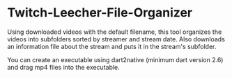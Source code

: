 # Twitch-Leecher-File-Organizer
Using downloaded videos with the default filename, this tool organizes the videos into subfolders sorted by streamer and stream date. Also downloads an information file about the stream and puts it in the stream's subfolder.

You can create an executable using dart2native (minimum dart version 2.6) and drag mp4 files into the executable.
